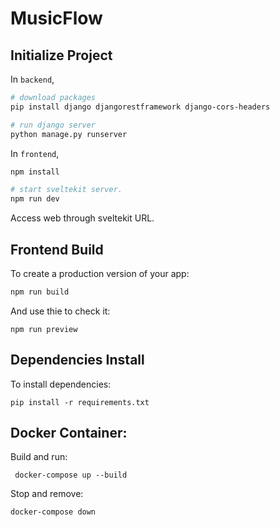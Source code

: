 # MusicFlow
## Initialize Project
In `backend`,
```bash
# download packages
pip install django djangorestframework django-cors-headers

# run django server
python manage.py runserver
```
In `frontend`,

```bash
npm install

# start sveltekit server.
npm run dev
```
Access web through sveltekit URL.

## Frontend Build
To create a production version of your app:
```bash
npm run build
```
And use thie to check it:
```
npm run preview
```

## Dependencies Install
To install dependencies:
```
pip install -r requirements.txt
```

## Docker Container:
Build and run:
```
 docker-compose up --build
```

Stop and remove:
```
docker-compose down
```